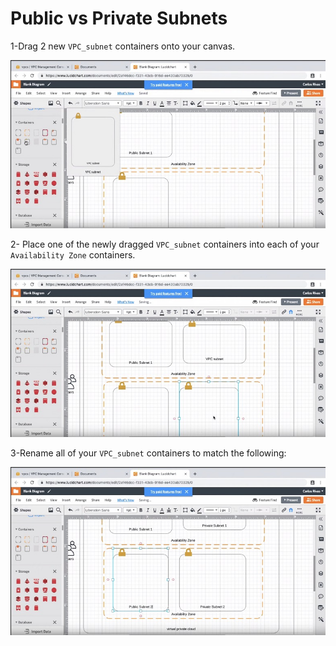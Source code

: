 # Public vs Private Subnets

1-Drag 2 new `VPC_subnet` containers onto your canvas. 

![30](./image/30.jpg)  

2- Place one of the newly dragged `VPC_subnet` containers into each of your `Availability Zone` containers. 

![31](./image/31.jpg)   

3-Rename all of your `VPC_subnet` containers to match the following: 

![32](./image/32.jpg)  
